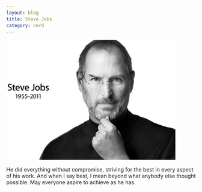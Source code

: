 ```yaml
---
layout: blog
title: Steve Jobs
category: nerd
---
```


<img src="/media/images/posts/2011-10-05-steve-jobs/jobs.jpg">

He did everything without compromise, striving for the best in every aspect of his work. And when I say best, I mean beyond what anybody else thought possible. May everyone aspire to achieve as he has.